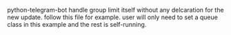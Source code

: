 python-telegram-bot handle group limit itself without any delcaration for the new update. follow this file for example.
user will only need to set a queue class in this example and the rest is self-running.
